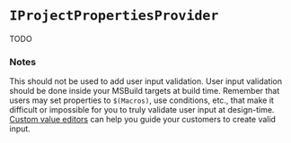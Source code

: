 # `IProjectPropertiesProvider`

TODO

### Notes

This should not be used to add user input validation. User input validation
should be done inside your MSBuild targets at build time. Remember that users
may set properties to `$(Macros)`, use conditions, etc., that make it difficult
or impossible for you to truly validate user input at design-time. [Custom value
editors](property_value_editors.md) can help you guide your customers
to create valid input. 
